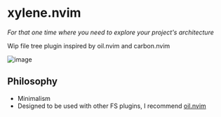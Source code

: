 # xylene.nvim

*For that one time where you need to explore your project's architecture*

Wip file tree plugin inspired by oil.nvim and carbon.nvim

![image](https://github.com/user-attachments/assets/c4311592-219f-4d8c-b435-fe305ac156f5)

## Philosophy

- Minimalism
- Designed to be used with other FS plugins, I recommend [oil.nvim](https://github.com/stevearc/oil.nvim)

